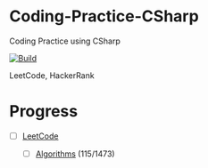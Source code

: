 # Coding-Practice-CSharp
Coding Practice using CSharp


[![Build](https://github.com/JiDevOps/Coding-Practice-CSharp/workflows/Build/badge.svg?event=push)](https://github.com/JiDevOps/Coding-Practice-CSharp/actions?query=workflow%3ABuild)

LeetCode, HackerRank

# Progress
 - [ ] [LeetCode](https://leetcode.com/jiii/)
    - [ ] [Algorithms](LeetCode/Src/) (115/1473)
    
    
